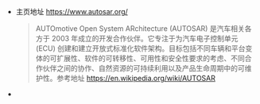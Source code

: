 - 主页地址 https://www.autosar.org/
  > AUTOmotive Open System ARchitecture (AUTOSAR) 是汽车相关各方于 2003 年成立的开发合作伙伴。它专注于为汽车电子控制单元 (ECU) 创建和建立开放式标准化软件架构。目标包括不同车辆和平台变体的可扩展性、软件的可转移性、可用性和安全性要求的考虑、不同合作伙伴之间的协作、自然资源的可持续利用以及产品生命周期中的可维护性。参考地址 https://en.wikipedia.org/wiki/AUTOSAR
-